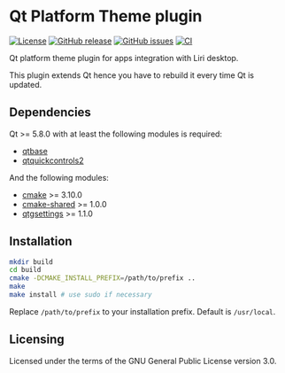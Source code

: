 Qt Platform Theme plugin
========================

[![License](https://img.shields.io/badge/license-GPLv3.0-blue.svg)](https://www.gnu.org/licenses/gpl-3.0.html)
[![GitHub release](https://img.shields.io/github/release/lirios/platformtheme.svg)](https://github.com/lirios/platformtheme)
[![GitHub issues](https://img.shields.io/github/issues/lirios/platformtheme.svg)](https://github.com/lirios/platformtheme/issues)
[![CI](https://github.com/lirios/platformtheme/workflows/CI/badge.svg?branch=develop)](https://github.com/lirios/platformtheme/actions?query=workflow%3ACI)

Qt platform theme plugin for apps integration with Liri desktop.

This plugin extends Qt hence you have to rebuild it every time Qt is updated.

## Dependencies

Qt >= 5.8.0 with at least the following modules is required:

 * [qtbase](http://code.qt.io/cgit/qt/qtbase.git)
 * [qtquickcontrols2](http://code.qt.io/cgit/qt/qtquickcontrols2.git)

And the following modules:

 * [cmake](https://gitlab.kitware.com/cmake/cmake) >= 3.10.0
 * [cmake-shared](https://github.com/lirios/cmake-shared.git) >= 1.0.0
 * [qtgsettings](https://github.com/lirios/qtgsettings.git) >= 1.1.0

## Installation

```sh
mkdir build
cd build
cmake -DCMAKE_INSTALL_PREFIX=/path/to/prefix ..
make
make install # use sudo if necessary
```

Replace `/path/to/prefix` to your installation prefix.
Default is `/usr/local`.

## Licensing

Licensed under the terms of the GNU General Public License version 3.0.
